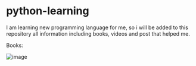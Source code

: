 # python-learning
I am learning new programming language for me, so i will be added to this repository all information including books, videos and post that helped me.

Books:


![image](https://user-images.githubusercontent.com/31139781/204155981-0da94c19-1eb7-4905-8a4c-594694ca72cb.png)
